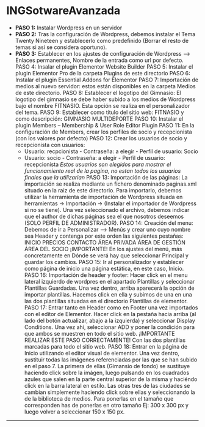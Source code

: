 # INGSotwareAvanzada
- **PASO 1:** Instalar Wordpress en un servidor
- **PASO 2:** Tras la configuración de Wordpress, debemos instalar el Tema Twenty Nineteen y establecerlo como predefinido (Borrar el resto de temas si así se considera oportuno).
- **PASO 3:** Establecer en los ajustes de configuración de Wordpress --> Enlaces permanentes, Nombre de la entrada como url por defecto.
PASO 4: Insalar el plugin Elementor Website Builder
PASO 5: Instalar el plugin Elementor Pro de la carpeta Plugins de este directorio
PASO 6: Instalar el plugin Essential Addons for Elementor
PASO 7: Importación de medios al nuevo servidor: estos están disponibles en la carpeta Medios de este directorio.
PASO 8: Establecer el logotipo del Gimnasio: El logotipo del gimnasio se debe haber subido a los medios de Wordpress bajo el nombre FITNASIO. Esta opción se realiza en el
  personalizador del tema.
PASO 9: Establecer como título del sitio web: FITNASIO y como descripción: GIMNASIO MULTIDEPORTE
PASO 10: Instalar el plugin Members – Membership & User Role Editor Plugin
PASO 11: En la configuración de Members, crear los perfiles de socio y recepcionista (con los valores por defecto)
PASO 12: Crear los usuarios de socio y recepcionista con usuarios: 
  - Usuario: recpcionista - Contraseña: a elegir - Perfil de usuario: Socio
  - Usuario: socio - Contraseña: a elegir  - Perfil de usuario: recepcionista
  *Estos usuarios son elegidos para mostrar el funcionamiento real de la pagina, no estan todos los usuarios finales que la utilizarian*
PASO 13: Importación de las páginas: La importación se realiza mediante un fichero denominado paginas.xml situado en la raiz de este directorio. Para importarlo, 
  debemos utilizar la herramienta de importación de Wordpress situada en herramientas -> Importación -> (Instalar el importador de Wordpress si no se tiene). Una vez
  seleccionado el archivo, debemos indicar que el author de dichas páginas sea el que nosotros deseemos (SOLO PERFIL DE ADMINISTRADOR).
PASO 14: Creación del menu: Debemos de ir a Personalizar --> Menús y crear uno cuyo nombre sea Header y contenga por este orden las siguientes pestañas:
  INICIO
  PRECIOS
  CONTACTO
  ÁREA PRIVADA
      ÁREA DE GESTIÓN
      ÁREA DEL SOCIO
  ¡IMPORTANTE! En los ajustes del menú, más concretamente en Dónde se verá hay que seleccionar Principal y guardar los cambios.
PASO 15: Ir al personalizador y establecer como página de inicio una página estática, en este caso, Inicio.
PASO 16: Importación de header y footer: Hacer click en el menu lateral izquierdo de wordpres en el apartado Plantillas 
  y seleccionar Plantillas Guardadas. Una vez dentro, arriba aparecerá la opción de importar plantillas. Hacemos click en ella y subimos de una en una las dos plantillas 
  situadas en el directorio Plantillas de elementor.
PASO 17: Entrar tanto en Header como en Footer una vez importados con el editor de Elementor. Hacer click en la pestaña hacia arriba (al lado del botón actualizar, abajo a la 
  izquierda) y seleccionar Display Conditions. Una vez ahí, seleccionar ADD y poner la condición para que ambos se muestren en todo el sitio web. 
  ¡IMPORTANTE REALIZAR ESTE PASO CORRECTAMENTE! Con las dos plantillas marcadas para todo el sitio web.
PASO 18: Entrar en la página de Inicio utilizando el editor visual de elementor. Una vez dentro, sustituir todas las imágenes referenciadas por las que se han subido 
  en el paso 7. La primera de ellas (Gimansio de fondo) se sustituye haciendo click sobre la imágen, luego pulsando en los cuadrados azules que salen en la parte central
  superior de la misma y haciéndo click en la barra lateral en estilo.
  Las otras tres de las ciudades se cambian simplemente haciendo click sobre ellas y seleccionando la de la biblioteca de medios. Para ponerlas en el tamaño que corresponden
  has de ponerlas en otro tamaño Ej: 300 x 300 px y luego volver a seleccionar 150 x 150 px.
-----------------------------------------------------------------------------------------------------------------------------------------------------------------------------

